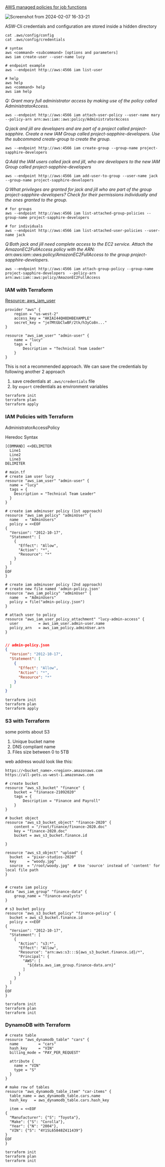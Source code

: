   
[AWS managed policies for job functions ](https://docs.aws.amazon.com/IAM/latest/UserGuide/access_policies_job-functions.html)

![Screenshot from 2024-02-07 16-33-21](https://github.com/Mohsem35/DevOps/assets/58659448/b133e91c-95a5-4577-98ba-fefa38bbc560)



ASW-Cli credentials and configuration are stored inside a hidden directory

```shell
cat .aws/config/config
cat .aws/config/credentials

# syntax
aws <command> <subcommand> [options and parameters]
aws iam create-user --user-name lucy

# endpoint example
aws --endpoint http://aws:4566 iam list-user    

# help
aws help
aws <command> help
aws iam help
```


_Q: Grant mary full administrator access by making use of the policy called AdministratorAccess._
```shell
aws --endpoint http://aws:4566 iam attach-user-policy --user-name mary --policy-arn arn:aws:iam::aws:policy/AdministratorAccess
```

_Q:jack and jill are developers and are part of a project called project-sapphire. Create a new IAM Group called project-sapphire-developers. Use the subcommand create-group to create the group._
```shell
aws --endpoint http://aws:4566 iam create-group --group-name project-sapphire-developers
```

_Q:Add the IAM users called jack and jill, who are developers to the new IAM Group called project-sapphire-developers_
```shell
aws --endpoint http://aws:4566 iam add-user-to-group --user-name jack --group-name project-sapphire-developers
```

_Q:What privileges are granted for jack and jill who are part of the group project-sapphire-developers? Check for their permissions individually and the ones granted to the group._

```shell
# for groups
aws --endpoint http://aws:4566 iam list-attached-group-policies --group-name project-sapphire-developers

# for individuals
aws --endpoint http://aws:4566 iam list-attached-user-policies --user-name jack
```

_Q:Both jack and jill need complete access to the EC2 service. Attach the AmazonEC2FullAccess policy with the ARN: arn:aws:iam::aws:policy/AmazonEC2FullAccess to the group project-sapphire-developers._

```shell
aws --endpoint http://aws:4566 iam attach-group-policy --group-name project-sapphire-developers  --policy-arn arn:aws:iam::aws:policy/AmazonEC2FullAccess
```


### IAM with Terraform

[Resource: aws_iam_user](https://registry.terraform.io/providers/hashicorp/aws/latest/docs/resources/iam_user)


```hcl
provider "aws" {
    region = "us-west-2"
    access_key = "AKIAI44QH8DHBEXAMPLE" 
    secret_key = "je7MtGbClwBF/2tk/h3yCo8n..."
}

resource "aws_iam_user" "admin-user" {
    name = "lucy"
    tags = {
        Description = "Technical Team Leader"
    }
}
```

This is not a recommended approach. We can save the credentials by following another 2 approach

1. save credentials at `.aws/credentials` file
2. by `export` credentials as environment variables


```shell
terraform init
terraform plan
terraform apply
```

### IAM Policies with Terraform

AdministratorAccessPolicy

Heredoc Syntax

```
[COMMAND] <<DELIMITER
  Line1
  Line2
  Line3
DELIMITER
```

```hcl
# main.tf
# create iam user lucy
resource "aws_iam_user" "admin-user" {
  name = "lucy"  
  tags = {
    Description = "Technical Team Leader"
  }
}

# create iam adminuser policy (1st approach)
resource "aws_iam_policy" "adminUser" {
  name   = "AdminUsers"  
  policy = <<EOF
{
  "Version": "2012-10-17",
  "Statement": [
    {
      "Effect": "Allow",
      "Action": "*",
      "Resource": "*"
    }
  ]
}
EOF
}

# create iam adminuser policy (2nd approach)
# create new file named 'admin-policy.json'
resource "aws_iam_policy" "adminUser" {
  name   = "AdminUsers"  
  policy = file("admin-policy.json")
}

# attach user to policy
resource "aws_iam_user_policy_attachment" "lucy-admin-access" {
  user         = aws_iam_user.admin-user.name
  policy_arn   = aws_iam_policy.adminUser.arn
}


```
```json
// admin-policy.json
{
  "Version": "2012-10-17",
  "Statement": [
    {
      "Effect": "Allow",
      "Action": "*",
      "Resource": "*"
    }
  ]
}
```


```shell
terraform init
terraform plan
terraform apply
```


### S3 with Terraform

some points about S3
1. Unique bucket name
2. DNS compliant name
3. Files size between 0 to 5TB 

web address would look like this: 

```
https://<bucket_name>.<region>.amazonaws.com
https://all-pets.us-west-1.amazonaws.com
```

```hcl
# create bucket
resource "aws_s3_bucket" "finance" { 
    bucket = "finanace-21092020"
    tags = {
        Description = "Finance and Payroll"
    }
}

# bucket object
resource "aws_s3_bucket_object" "finance-2020" { 
    content = "/root/finance/finance-2020.doc" 
    key = "finance-2020.doc"
    bucket = aws_s3_bucket.finance.id

}

resource "aws_s3_object" "upload" {
  bucket  = "pixar-studios-2020"
  key     = "woody.jpg"
  source  = "/root/woody.jpg"  # Use 'source' instead of 'content' for local file path
}


# create iam policy
data "aws_iam_group" "finance-data" { 
    group_name = "finance-analysts"
}

# s3 bucket policy
resource "aws_s3_bucket_policy" "finance-policy" {
  bucket = aws_s3_bucket.finance.id
  policy = <<EOF
{
  "Version": "2012-10-17",
  "Statement": [
    {
      "Action": "s3:*",
      "Effect": "Allow",
      "Resource": "arn:aws:s3:::${aws_s3_bucket.finance.id}/*",
      "Principal": {
        "AWS": [
          "${data.aws_iam_group.finance-data.arn}"
        ]
      }
    }
  ]
}
EOF
}
```

```shell
terraform init
terraform plan
terraform init
```



### DynamoDB with Terraform



```hcl
# create table
resource "aws_dynamodb_table" "cars" {
  name         = "cars"
  hash_key     = "VIN"
  billing_mode = "PAY_PER_REQUEST"

  attribute {
    name = "VIN"
    type = "S"
  }
}

# make row of tables
resource "aws_dynamodb_table_item" "car-items" {
  table_name = aws_dynamodb_table.cars.name
  hash_key   = aws_dynamodb_table.cars.hash_key

  item = <<EOF
{
  "Manufacturer": {"S": "Toyota"},
  "Make": {"S": "Corolla"},
  "Year": {"N": "2004"},
  "VIN": {"S": "4Y1SL65848Z411439"}
}
EOF
}
```

```shell
terraform init
terraform plan
terraform init
```